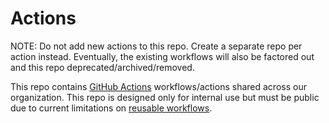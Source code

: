 # Actions

NOTE: Do not add new actions to this repo. Create a separate repo per
action instead. Eventually, the existing workflows will also be factored
out and this repo deprecated/archived/removed.

This repo contains [GitHub Actions](https://docs.github.com/en/actions)
workflows/actions shared across our organization. This repo is designed
only for internal use but must be public due to current limitations on [reusable
workflows](https://docs.github.com/en/actions/using-workflows/reusing-workflows#access-to-reusable-workflows).
